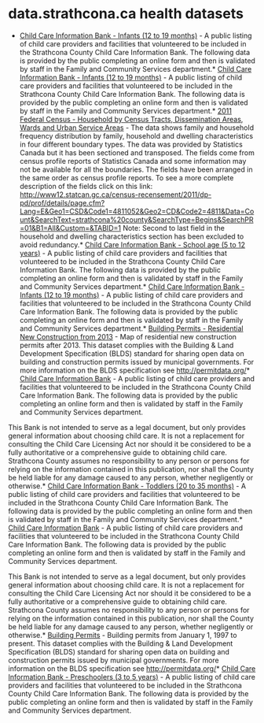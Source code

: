 # data.strathcona.ca health datasets
* [Child Care Information Bank - Infants (12 to 19 months)](https://data.strathcona.ca/d/mzja-67zd) - A public listing of child care providers and facilities that volunteered to be included in the Strathcona County Child Care Information Bank.  The following data is provided by the public completing an online form and then is validated by staff in the Family and Community Services department.* [Child Care Information Bank - Infants (12 to 19 months)](https://data.strathcona.ca/d/mzja-67zd) - A public listing of child care providers and facilities that volunteered to be included in the Strathcona County Child Care Information Bank.  The following data is provided by the public completing an online form and then is validated by staff in the Family and Community Services department.* [2011 Federal Census - Household by Census Tracts, Dissemination Areas, Wards and Urban Service Areas](https://data.strathcona.ca/d/q3f4-qnv7) - The data shows family and household frequency distribution by family, household and dwelling characteristics in four different boundary types. The data was provided by Statistics Canada but it has been sectioned and transposed. The fields come from census profile reports of Statistics Canada and some information may not be available for all the boundaries. The fields have been arranged in the same order as census profile reports. To see a more complete description of the fields click on this link: http://www12.statcan.gc.ca/census-recensement/2011/dp-pd/prof/details/page.cfm?Lang=E&Geo1=CSD&Code1=4811052&Geo2=CD&Code2=4811&Data=Count&SearchText=strathcona%20county&SearchType=Begins&SearchPR=01&B1=All&Custom=&TABID=1
Note: Second to last field in the household and dwelling characteristics section has been excluded to avoid redundancy.* [Child Care Information Bank - School age (5 to 12 years)](https://data.strathcona.ca/d/vnr2-qr5n) - A public listing of child care providers and facilities that volunteered to be included in the Strathcona County Child Care Information Bank.  The following data is provided by the public completing an online form and then is validated by staff in the Family and Community Services department.* [Child Care Information Bank - Infants (12 to 19 months)](https://data.strathcona.ca/d/gzp7-qh9t) - A public listing of child care providers and facilities that volunteered to be included in the Strathcona County Child Care Information Bank.  The following data is provided by the public completing an online form and then is validated by staff in the Family and Community Services department.* [Building Permits - Residential New Construction from 2013](https://data.strathcona.ca/d/ibmx-sy5r) - Map of residential new construction permits after 2013. This dataset complies with the Building & Land Development Specification (BLDS) standard for sharing open data on building and construction permits issued by municipal governments. For more information on the BLDS specification see http://permitdata.org/* [Child Care Information Bank](https://data.strathcona.ca/view/w2qp-iw78) - A public listing of child care providers and facilities that volunteered to be included in the Strathcona County Child Care Information Bank.  The following data is provided by the public completing an online form and then is validated by staff in the Family and Community Services department.

This Bank is not intended to serve as a legal document, but only provides general information about choosing child care.  It is not a replacement for consulting the Child Care Licensing Act nor should it be considered to be a fully authoritative or a comprehensive guide to obtaining child care.  Strathcona County assumes no responsibility to any person or persons for relying on the information contained in this publication, nor shall the County be held liable for any damage caused to any person, whether negligently or otherwise.* [Child Care Information Bank - Toddlers (20 to 35 months)](https://data.strathcona.ca/d/teuc-hia5) - A public listing of child care providers and facilities that volunteered to be included in the Strathcona County Child Care Information Bank.  The following data is provided by the public completing an online form and then is validated by staff in the Family and Community Services department.* [Child Care Information Bank](https://data.strathcona.ca/d/4q7z-nhj6) - A public listing of child care providers and facilities that volunteered to be included in the Strathcona County Child Care Information Bank.  The following data is provided by the public completing an online form and then is validated by staff in the Family and Community Services department.

This Bank is not intended to serve as a legal document, but only provides general information about choosing child care.  It is not a replacement for consulting the Child Care Licensing Act nor should it be considered to be a fully authoritative or a comprehensive guide to obtaining child care.  Strathcona County assumes no responsibility to any person or persons for relying on the information contained in this publication, nor shall the County be held liable for any damage caused to any person, whether negligently or otherwise.* [Building Permits](https://data.strathcona.ca/d/y99k-mxv7) - Building permits from January 1, 1997 to present. This dataset complies with the Building & Land Development Specification (BLDS) standard for sharing open data on building and construction permits issued by municipal governments. For more information on the BLDS specification see http://permitdata.org/* [Child Care Information Bank - Preschoolers (3 to 5 years)](https://data.strathcona.ca/d/xj4t-vwvc) - A public listing of child care providers and facilities that volunteered to be included in the Strathcona County Child Care Information Bank.  The following data is provided by the public completing an online form and then is validated by staff in the Family and Community Services department.